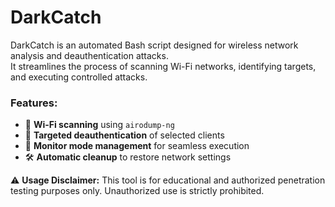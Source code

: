 # DarkCatch  

DarkCatch is an automated Bash script designed for wireless network analysis and deauthentication attacks.  
It streamlines the process of scanning Wi-Fi networks, identifying targets, and executing controlled attacks.  

### Features:  
- 📡 **Wi-Fi scanning** using `airodump-ng`  
- 🎯 **Targeted deauthentication** of selected clients  
- 🔧 **Monitor mode management** for seamless execution  
- 🛠️ **Automatic cleanup** to restore network settings  

⚠️ **Usage Disclaimer:** This tool is for educational and authorized penetration testing purposes only. Unauthorized use is strictly prohibited.
